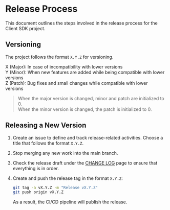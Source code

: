 # Release Process

This document outlines the steps involved in the release process for the Client SDK project.

## Versioning

The project follows the format `X.Y.Z` for versioning.

X (Major): In case of incompatibility with lower versions  
Y (Minor): When new features are added while being compatible with lower versions  
Z (Patch): Bug fixes and small changes while compatible with lower versions

> When the major version is changed, minor and patch are initialized to 0.  
  When the minor version is changed, the patch is initialized to 0.


## Releasing a New Version

1. Create an issue to define and track release-related activities. Choose a title that follows the
   format `X.Y.Z`.
2. Stop merging any new work into the main branch.
3. Check the release draft under the [CHANGE LOG](CHANGELOG.md) page to ensure that everything is in order.
4. Create and push the release tag in the format `X.Y.Z`:

    ```bash
    git tag -a vX.Y.Z -m "Release vX.Y.Z"
    git push origin vX.Y.Z
    ```

    As a result, the CI/CD pipeline will publish the release.